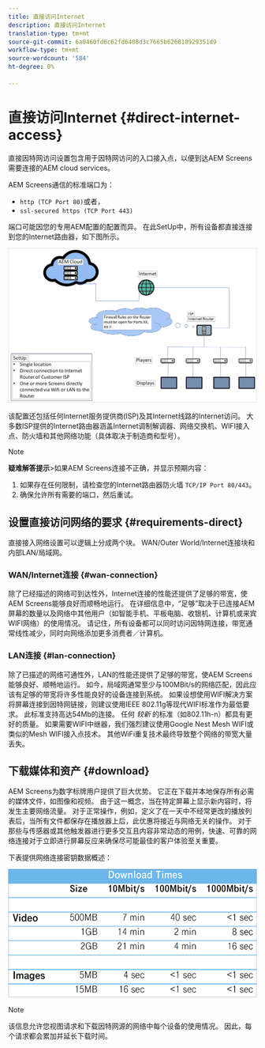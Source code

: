 ```yaml
---
title: 直接访问Internet
description: 直接访问Internet
translation-type: tm+mt
source-git-commit: 6a0460fd6c62fd6408d3c7665b626818929351d9
workflow-type: tm+mt
source-wordcount: '584'
ht-degree: 0%

---
```



# 直接访问Internet {#direct-internet-access}

直接因特网访问设置包含用于因特网访问的入口接入点，以便到达AEM Screens需要连接的AEM cloud services。

AEM Screens通信的标准端口为：
* `http (TCP Port 80)`或者，
* `ssl-secured https (TCP Port 443)`

端口可能因您的专用AEM配置的配置而异。 在此SetUp中，所有设备都直接连接到您的Internet路由器，如下图所示。

![](/help/assets/direct-access-2.png)

该配置还包括任何Internet服务提供商(ISP)及其Internet线路的Internet访问。 大多数ISP提供的Internet路由器涵盖Internet调制解调器、网络交换机、WIFI接入点、防火墙和其他网络功能（具体取决于制造商和型号）。

>[!NOTE]
>**疑难解答提示&#x200B;**>如果AEM Screens连接不正确，并显示预期内容：
>
>1. 如果存在任何限制，请检查您的Internet路由器防火墙 `TCP/IP Port 80/443`。
>1. 确保允许所有需要的端口，然后重试。


## 设置直接访问网络的要求 {#requirements-direct}

直接接入网络设置可以逻辑上分成两个块。 WAN/Outer World/Internet连接块和内部LAN/局域网。

### WAN/Internet连接 {#wan-connection}

除了已经描述的网络可到达性外，Internet连接的性能还提供了足够的带宽，使AEM Screens能够良好而顺畅地运行。 在详细信息中，“足够”取决于已连接AEM屏幕的数量以及网络中其他用户（如智能手机、平板电脑、收银机、计算机或来宾WIFI网络）的使用情况。
请记住，所有设备都可以同时访问因特网连接，带宽通常线性减少，同时向网络添加更多消费者／计算机。

### LAN连接 {#lan-connection}

除了已描述的网络可通性外，LAN的性能还提供了足够的带宽，使AEM Screens能够良好、顺畅地运行。 如今，局域网通常至少与100MBit/s的网络匹配，因此应该有足够的带宽将许多性能良好的设备连接到系统。
如果设想使用WIFI解决方案将屏幕连接到因特网链接，则建议使用IEEE 802.11g等现代WIFI标准作为最低要求。 此标准支持高达54Mb的连接。 任何 *较新* 的标准（如802.11h-n）都具有更好的质量。 如果需要WIFI中继器，我们强烈建议使用Google Nest Mesh WIFI或类似的Mesh WIFI接入点技术。
其他WiFi重复技术最终导致整个网络的带宽大量丢失。

## 下载媒体和资产 {#download}

AEM Screens为数字标牌用户提供了巨大优势。 它正在下载并本地保存所有必需的媒体文件，如图像和视频。 由于这一概念，当在特定屏幕上显示新内容时，将发生主要网络流量。
对于正常操作，例如，定义了在一天中不经常更改的播放列表后，当所有文件都保存在播放器上后，此优惠将接近与网络无关的操作。
对于那些与传感器或其他触发器进行更多交互且内容非常动态的用例，快速、可靠的网络连接对于立即进行屏幕反应来确保尽可能最佳的客户体验至关重要。

下表提供网络连接密钥数据概述：

![](/help/assets/download-times-direct.png)

>[!NOTE]
>该信息允许您视图请求和下载因特网源的网络中每个设备的使用情况。 因此，每个请求都会累加并延长下载时间。